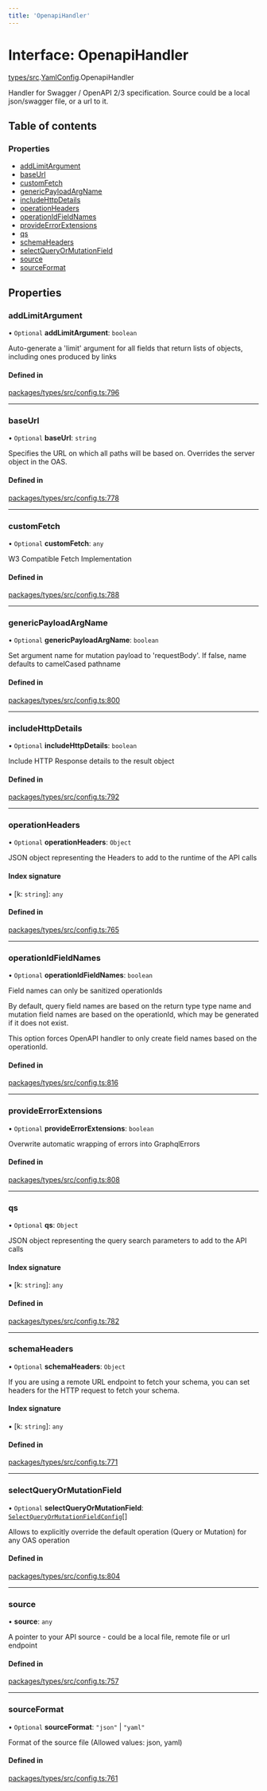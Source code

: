 ```yaml
---
title: 'OpenapiHandler'
---
```


# Interface: OpenapiHandler

[types/src](../modules/types_src).[YamlConfig](../modules/types_src.YamlConfig).OpenapiHandler

Handler for Swagger / OpenAPI 2/3 specification. Source could be a local json/swagger file, or a url to it.

## Table of contents

### Properties

- [addLimitArgument](types_src.YamlConfig.OpenapiHandler#addlimitargument)
- [baseUrl](types_src.YamlConfig.OpenapiHandler#baseurl)
- [customFetch](types_src.YamlConfig.OpenapiHandler#customfetch)
- [genericPayloadArgName](types_src.YamlConfig.OpenapiHandler#genericpayloadargname)
- [includeHttpDetails](types_src.YamlConfig.OpenapiHandler#includehttpdetails)
- [operationHeaders](types_src.YamlConfig.OpenapiHandler#operationheaders)
- [operationIdFieldNames](types_src.YamlConfig.OpenapiHandler#operationidfieldnames)
- [provideErrorExtensions](types_src.YamlConfig.OpenapiHandler#provideerrorextensions)
- [qs](types_src.YamlConfig.OpenapiHandler#qs)
- [schemaHeaders](types_src.YamlConfig.OpenapiHandler#schemaheaders)
- [selectQueryOrMutationField](types_src.YamlConfig.OpenapiHandler#selectqueryormutationfield)
- [source](types_src.YamlConfig.OpenapiHandler#source)
- [sourceFormat](types_src.YamlConfig.OpenapiHandler#sourceformat)

## Properties

### addLimitArgument

• `Optional` **addLimitArgument**: `boolean`

Auto-generate a 'limit' argument for all fields that return lists of objects, including ones produced by links

#### Defined in

[packages/types/src/config.ts:796](https://github.com/Urigo/graphql-mesh/blob/master/packages/types/src/config.ts#L796)

___

### baseUrl

• `Optional` **baseUrl**: `string`

Specifies the URL on which all paths will be based on.
Overrides the server object in the OAS.

#### Defined in

[packages/types/src/config.ts:778](https://github.com/Urigo/graphql-mesh/blob/master/packages/types/src/config.ts#L778)

___

### customFetch

• `Optional` **customFetch**: `any`

W3 Compatible Fetch Implementation

#### Defined in

[packages/types/src/config.ts:788](https://github.com/Urigo/graphql-mesh/blob/master/packages/types/src/config.ts#L788)

___

### genericPayloadArgName

• `Optional` **genericPayloadArgName**: `boolean`

Set argument name for mutation payload to 'requestBody'. If false, name defaults to camelCased pathname

#### Defined in

[packages/types/src/config.ts:800](https://github.com/Urigo/graphql-mesh/blob/master/packages/types/src/config.ts#L800)

___

### includeHttpDetails

• `Optional` **includeHttpDetails**: `boolean`

Include HTTP Response details to the result object

#### Defined in

[packages/types/src/config.ts:792](https://github.com/Urigo/graphql-mesh/blob/master/packages/types/src/config.ts#L792)

___

### operationHeaders

• `Optional` **operationHeaders**: `Object`

JSON object representing the Headers to add to the runtime of the API calls

#### Index signature

▪ [k: `string`]: `any`

#### Defined in

[packages/types/src/config.ts:765](https://github.com/Urigo/graphql-mesh/blob/master/packages/types/src/config.ts#L765)

___

### operationIdFieldNames

• `Optional` **operationIdFieldNames**: `boolean`

Field names can only be sanitized operationIds

By default, query field names are based on the return type type name and mutation field names are based on the operationId, which may be generated if it does not exist.

This option forces OpenAPI handler to only create field names based on the operationId.

#### Defined in

[packages/types/src/config.ts:816](https://github.com/Urigo/graphql-mesh/blob/master/packages/types/src/config.ts#L816)

___

### provideErrorExtensions

• `Optional` **provideErrorExtensions**: `boolean`

Overwrite automatic wrapping of errors into GraphqlErrors

#### Defined in

[packages/types/src/config.ts:808](https://github.com/Urigo/graphql-mesh/blob/master/packages/types/src/config.ts#L808)

___

### qs

• `Optional` **qs**: `Object`

JSON object representing the query search parameters to add to the API calls

#### Index signature

▪ [k: `string`]: `any`

#### Defined in

[packages/types/src/config.ts:782](https://github.com/Urigo/graphql-mesh/blob/master/packages/types/src/config.ts#L782)

___

### schemaHeaders

• `Optional` **schemaHeaders**: `Object`

If you are using a remote URL endpoint to fetch your schema, you can set headers for the HTTP request to fetch your schema.

#### Index signature

▪ [k: `string`]: `any`

#### Defined in

[packages/types/src/config.ts:771](https://github.com/Urigo/graphql-mesh/blob/master/packages/types/src/config.ts#L771)

___

### selectQueryOrMutationField

• `Optional` **selectQueryOrMutationField**: [`SelectQueryOrMutationFieldConfig`](types_src.YamlConfig.SelectQueryOrMutationFieldConfig)[]

Allows to explicitly override the default operation (Query or Mutation) for any OAS operation

#### Defined in

[packages/types/src/config.ts:804](https://github.com/Urigo/graphql-mesh/blob/master/packages/types/src/config.ts#L804)

___

### source

• **source**: `any`

A pointer to your API source - could be a local file, remote file or url endpoint

#### Defined in

[packages/types/src/config.ts:757](https://github.com/Urigo/graphql-mesh/blob/master/packages/types/src/config.ts#L757)

___

### sourceFormat

• `Optional` **sourceFormat**: ``"json"`` \| ``"yaml"``

Format of the source file (Allowed values: json, yaml)

#### Defined in

[packages/types/src/config.ts:761](https://github.com/Urigo/graphql-mesh/blob/master/packages/types/src/config.ts#L761)
